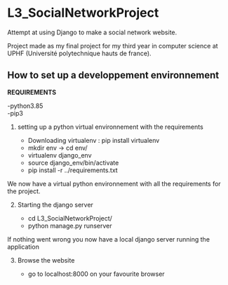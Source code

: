 # L3_SocialNetworkProject

Attempt at using Django to make a social network website.

Project made as my final project for my third year in computer science at UPHF (Université polytechnique hauts de france).

## How to set up a developpement environnement

  **REQUIREMENTS**
  
  -python3.85 <br>
  -pip3
  
 1. setting up a python virtual environnement with the requirements 
 
    * Downloading virtualenv : pip install virtualenv
    * mkdir env -> cd env/
    * virtualenv django_env
    * source django_env/bin/activate
    * pip install -r ../requirements.txt
    
We now have a virtual python environnement with all the requirements for the project.
    
2. Starting the django server 

    * cd L3_SocialNetworkProject/
    * python manage.py runserver
    
If nothing went wrong you now have a local django server running the application 
    
3. Browse the website 

    * go to localhost:8000 on your favourite browser
   
  
